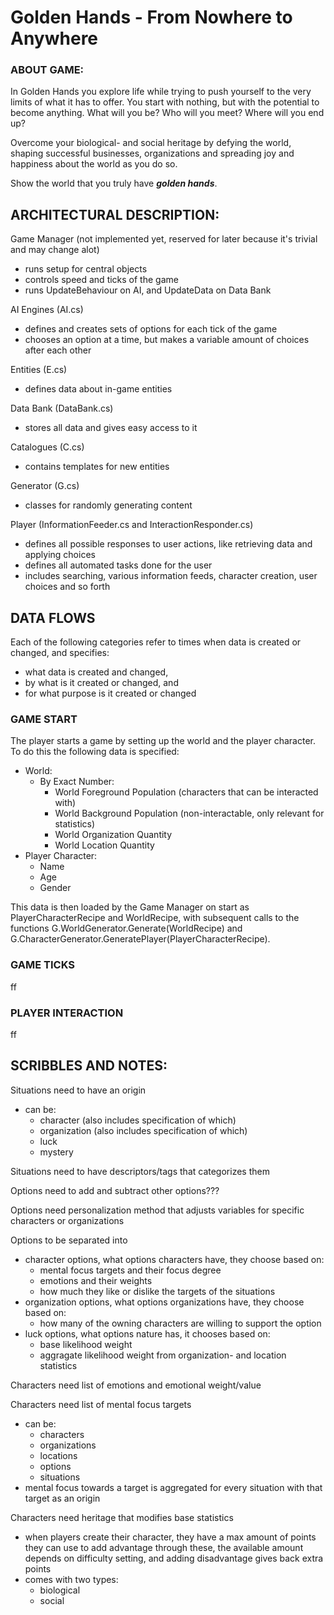 #	Golden Hands - From Nowhere to Anywhere

###	ABOUT GAME:
In Golden Hands you explore life while trying to push yourself
to the very limits of what it has to offer. You start with nothing, 
but with the potential to become anything. What will you be?
Who will you meet? Where will you end up?

Overcome your biological- and social heritage by defying the world,
shaping successful businesses, organizations and spreading joy and
happiness about the world as you do so.

Show the world that you truly have ***golden hands***.

##  ARCHITECTURAL DESCRIPTION:
Game Manager (not implemented yet, reserved for later because it's trivial and may change alot)
* runs setup for central objects
* controls speed and ticks of the game
* runs UpdateBehaviour on AI, and UpdateData on Data Bank

AI Engines (AI.cs)
* defines and creates sets of options for each tick of the game 
* chooses an option at a time, but makes a variable amount of 
  choices after each other

Entities (E.cs)
* defines data about in-game entities

Data Bank (DataBank.cs)
* stores all data and gives easy access to it

Catalogues (C.cs)
* contains templates for new entities

Generator (G.cs)
* classes for randomly generating content

Player (InformationFeeder.cs and InteractionResponder.cs)
* defines all possible responses to user actions, like retrieving data and applying choices
* defines all automated tasks done for the user
* includes searching, various information feeds, character creation, user choices and so forth

##	DATA FLOWS
Each of the following categories refer to times
when data is created or changed, and specifies: 
* what data is created and changed,
* by what is it created or changed, and
* for what purpose is it created or changed

### GAME START
The player starts a game by setting up the world and the 
player character. To do this the following data is specified:
* World:
  * By Exact Number:
    * World Foreground Population (characters that can be interacted with)
    * World Background Population (non-interactable, only relevant for statistics)
	* World Organization Quantity
	* World Location Quantity
* Player Character:
  * Name
  * Age
  * Gender

This data is then loaded by the Game Manager on start as
PlayerCharacterRecipe and WorldRecipe, with subsequent calls
to the functions G.WorldGenerator.Generate(WorldRecipe) and
G.CharacterGenerator.GeneratePlayer(PlayerCharacterRecipe).

### GAME TICKS
ff

### PLAYER INTERACTION
ff

##	SCRIBBLES AND NOTES:
Situations need to have an origin
- can be:
  - character (also includes specification of which)
  - organization (also includes specification of which)
  - luck
  - mystery

Situations need to have descriptors/tags that categorizes them

Options need to add and subtract other options???

Options need personalization method that adjusts variables for specific characters or organizations

Options to be separated into
- character options, what options characters have, they choose based on:
  - mental focus targets and their focus degree
  - emotions and their weights
  - how much they like or dislike the targets of the situations
- organization options, what options organizations have, they choose based on:
  - how many of the owning characters are willing to support the option
- luck options, what options nature has, it chooses based on:
  - base likelihood weight
  - aggragate likelihood weight from organization- and location statistics


Characters need list of emotions and emotional weight/value

Characters need list of mental focus targets
- can be:
  - characters
  - organizations
  - locations
  - options
  - situations
- mental focus towards a target is aggregated for every situation with that target as an origin

Characters need heritage that modifies base statistics
- when players create their character, they have a max amount
  of points they can use to add advantage through these,
  the available amount depends on difficulty setting,
  and adding disadvantage gives back extra points
- comes with two types:
  - biological
  - social